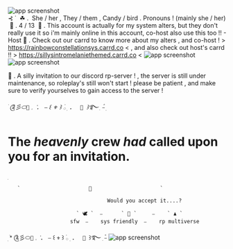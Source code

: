 
![app screenshot](https://media.discordapp.net/attachments/1149701616392470650/1255724877512441936/nahida_transparent_divider.png?ex=667f7ded&is=667e2c6d&hm=873453ebd0e55f3de586d0c1511af41fe9409464061666cc47fcff7847fd04e0&=&format=webp&quality=lossless)
  ‎                                                                                                                                                                                                                      
                ‎   ⊰ ˙  ‎ ☘ .  ‎ She / her , They / them , Candy / bird . Pronouns ! (mainly she / her)
     ‎      🌱 . 4 / 13 
 ‎   🌿 . This account is actually for my system alters, but they don't really use it so i'm mainly online in this account, co-host also use this too !! - Host
🌲 . Check out our carrd to know more about my alters , and co-host ! > https://rainbowconstellationsys.carrd.co <  , and also check out host's carrd !! > https://sillysintromelaniethemed.carrd.co <
![app screenshot](https://media.discordapp.net/attachments/1149701616392470650/1255724876602409101/nahida_transparent_divider3.png?ex=667f7dec&is=667e2c6c&hm=be8e1da7ec6d36b3bbe4f3f0d5fed09b4f5a42536766b6aeb05b48cefba34b01&=&format=webp&quality=lossless)![app screenshot](https://media.discordapp.net/attachments/1149701616392470650/1255724876602409101/nahida_transparent_divider3.png?ex=667f7dec&is=667e2c6c&hm=be8e1da7ec6d36b3bbe4f3f0d5fed09b4f5a42536766b6aeb05b48cefba34b01&=&format=webp&quality=lossless)

🍃 . A silly invitation to our discord rp-server ! , the server is still under maintenance, so roleplay's still won't start ! please be patient , and make sure to verify yourselves to gain access to the server !

*ֺ ༊彡⬭` 🔱 ` 𓈒  ݁       ．     ⎯   ꒰ ` ⚜️ ` ꒱ ࣪𓂂 ׅ          ．        `  🔱  `꒱࿐ ִ ۫⎯*
  ׅ  


# The _heavenly_ crew _had_ called upon you for an invitation.  
  ׅ  


       `                      🌊                      `

                ‎                    Would you accept it....?

                          ` 🕊️ `  ⎯      ` 🌌 `     ⎯    ` ♟️ ` 
                 ‎       sfw  ⎯    sys friendly  ⎯    rp multiverse



  ׅ  *ֺ ༊彡⬭` 🔱 ` 𓈒  ݁       ．     ⎯   ꒰ ` ⚜️ ` ꒱ ࣪𓂂 ׅ          ．        `  🔱  `꒱࿐ ִ ۫⎯
![app screenshot](https://media.discordapp.net/attachments/1129681331417260102/1238790412571770920/Untitled78_20240511175001.png?ex=667f3039&is=667ddeb9&hm=195d383ef0555e6bb43669d4eb6552a43d993023c4fe81565791ffe68eb6f284&=&format=webp&quality=lossless)

